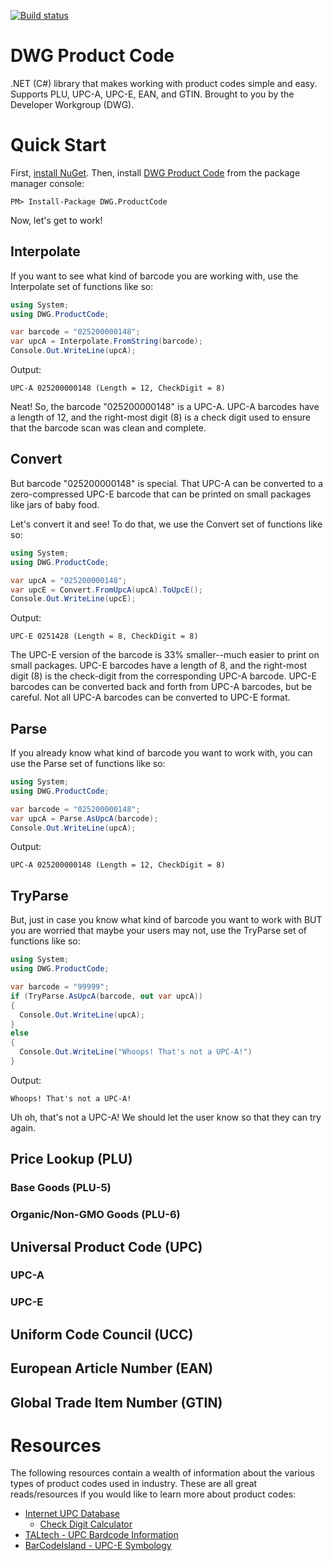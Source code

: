 [![Build status](https://ci.appveyor.com/api/projects/status/pf6x7pjg984fbbym?svg=true)](https://ci.appveyor.com/project/aescharfenberg/product-code)

# DWG Product Code

.NET (C#) library that makes working with product codes simple and easy. Supports PLU, UPC-A, UPC-E, EAN, and GTIN. Brought to you by the Developer Workgroup (DWG).

# Quick Start

First, [install NuGet](http://docs.nuget.org/docs/start-here/installing-nuget). Then, install [DWG Product Code](https://www.nuget.org/packages/DWG.ProductCode/) from the package manager console:

```
PM> Install-Package DWG.ProductCode
```

Now, let's get to work!

## Interpolate

If you want to see what kind of barcode you are working with, use the Interpolate set of functions like so:

```csharp
using System;
using DWG.ProductCode;

var barcode = "025200000148";
var upcA = Interpolate.FromString(barcode);
Console.Out.WriteLine(upcA);
```

Output:

```
UPC-A 025200000148 (Length = 12, CheckDigit = 8)
```

Neat! So, the barcode "025200000148" is a UPC-A. UPC-A barcodes have a length of 12, and the right-most digit (8) is a check digit used to ensure that the barcode scan was clean and complete.

## Convert

But barcode "025200000148" is special. That UPC-A can be converted to a zero-compressed UPC-E barcode that can be printed on small packages like jars of baby food.

Let's convert it and see! To do that, we use the Convert set of functions like so:

```csharp
using System;
using DWG.ProductCode;

var upcA = "025200000148";
var upcE = Convert.FromUpcA(upcA).ToUpcE();
Console.Out.WriteLine(upcE);
```

Output:

```
UPC-E 0251428 (Length = 8, CheckDigit = 8)
```

The UPC-E version of the barcode is 33% smaller--much easier to print on small packages. UPC-E barcodes have a length of 8, and the right-most digit (8) is the check-digit from the corresponding UPC-A barcode. UPC-E barcodes can be converted back and forth from UPC-A barcodes, but be careful. Not all UPC-A barcodes can be converted to UPC-E format.

## Parse

If you already know what kind of barcode you want to work with, you can use the Parse set of functions like so:

```csharp
using System;
using DWG.ProductCode;

var barcode = "025200000148";
var upcA = Parse.AsUpcA(barcode);
Console.Out.WriteLine(upcA);
```

Output:

```
UPC-A 025200000148 (Length = 12, CheckDigit = 8)
```

## TryParse

But, just in case you know what kind of barcode you want to work with BUT you are worried that maybe your users may not, use the TryParse set of functions like so:

```csharp
using System;
using DWG.ProductCode;

var barcode = "99999";
if (TryParse.AsUpcA(barcode, out var upcA))
{
  Console.Out.WriteLine(upcA);
}
else
{
  Console.Out.WriteLine("Whoops! That's not a UPC-A!")
}
```

Output:

```
Whoops! That's not a UPC-A!
```

Uh oh, that's not a UPC-A! We should let the user know so that they can try again.

## Price Lookup (PLU)

### Base Goods (PLU-5)

### Organic/Non-GMO Goods (PLU-6)

## Universal Product Code (UPC)

### UPC-A

### UPC-E

## Uniform Code Council (UCC)

## European Article Number (EAN)

## Global Trade Item Number (GTIN)

# Resources

The following resources contain a wealth of information about the various types of product codes used in industry. These are all great reads/resources if you would like to learn more about product codes:

* [Internet UPC Database](https://upcdatabase.com/)
  * [Check Digit Calculator](https://upcdatabase.com/checkdigit.asp)
* [TALtech - UPC Bardcode Information](https://www.taltech.com/barcodesoftware/symbologies/upc)
* [BarCodeIsland - UPC-E Symbology](http://www.barcodeisland.com/upce.phtml)
